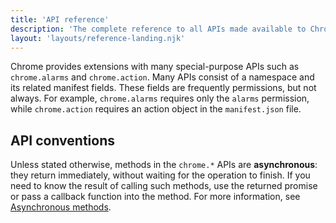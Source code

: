 ```yaml
---
title: 'API reference'
description: 'The complete reference to all APIs made available to Chrome Extensions. This includes APIs for the deprecated Chrome Apps platform as well as APIs still in beta and dev.'
layout: 'layouts/reference-landing.njk'
---
```


Chrome provides extensions with many special-purpose APIs such as `chrome.alarms` and `chrome.action`. Many APIs consist of a namespace and its related manifest fields. These fields are frequently permissions, but not always. For example, `chrome.alarms` requires only the `alarms` permission, while `chrome.action` requires an action object in the `manifest.json` file.

## API conventions

Unless stated otherwise, methods in the `chrome.*` APIs are **asynchronous**: they return immediately, without waiting for the operation to finish. If you need to know the result of calling such methods, use the returned promise or pass a callback function into the method. For more information, see [Asynchronous methods](/docs/extensions/mv3/architecture-overview/#async-sync).
